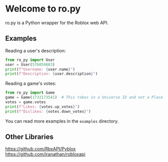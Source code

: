 # Welcome to ro.py
ro.py is a Python wrapper for the Roblox web API.
## Examples
Reading a user's description:  
```python
from ro_py import User
user = User(576059883)
print(f"Username: {user.name}")
print(f"Description: {user.description}")
```
Reading a game's votes:  
```python
from ro_py import Game
game = Game(1732173541)  # This takes in a Universe ID and not a Place ID
votes = game.votes
print(f"Likes: {votes.up_votes}")
print(f"Dislikes: {votes.down_votes}")
```
You can read more examples in the `examples` directory.
## Other Libraries
https://github.com/RbxAPI/Pyblox  
https://github.com/iranathan/robloxapi  